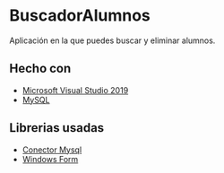 # BuscadorAlumnos
Aplicación en la que puedes buscar y eliminar alumnos.

## Hecho con
* [Microsoft Visual Studio 2019](https://visualstudio.microsoft.com/es/vs/community/)
* [MySQL](https://dev.mysql.com/downloads/connector/net/)
## Librerias usadas
* [Conector Mysql](https://github.com/Nestorbd/BuscadorAlumnos/blob/master/Librerias/MySql.Data.dll)
* [Windows Form](https://github.com/Nestorbd/BuscadorAlumnos/blob/master/Librerias/System.Windows.Forms.dll)
